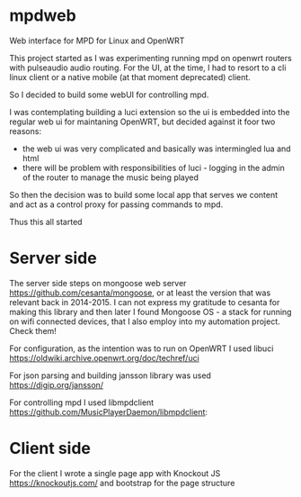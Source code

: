 # mpdweb
Web interface for MPD for Linux and OpenWRT

This project started as I was experimenting running mpd on openwrt routers with pulseaudio audio routing. For the UI, at the time, I had to resort to a cli linux client or a native mobile (at that moment deprecated) client.

So I decided to build some webUI for controlling mpd.

I was contemplating building a luci extension so the ui is embedded into the regular web ui for maintaning OpenWRT, but decided against it foor two reasons:
- the web ui was very complicated and basically was intermingled lua and html
- there will be problem with responsibilities of luci - logging in the admin of the router to manage the music being played

So then the decision was to build some local app that serves we content and act as a control proxy for passing commands to mpd.

Thus this all started

# Server side

The server side steps on mongoose web server <https://github.com/cesanta/mongoose>, or at least the version that was relevant back in 2014-2015. I can not express my gratitude to cesanta for making this library and then later I found Mongoose OS - a stack for running on wifi connected devices, that I also employ into my automation project. Check them!

For configuration, as the intention was to run on OpenWRT I used libuci <https://oldwiki.archive.openwrt.org/doc/techref/uci>

For json parsing and building jansson library was used <https://digip.org/jansson/>

For controlling mpd I used libmpdclient <https://github.com/MusicPlayerDaemon/libmpdclient>:

# Client side

For the client I wrote a single page app with Knockout JS <https://knockoutjs.com/> and bootstrap for the page structure

